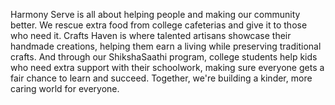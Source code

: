 Harmony Serve is all about helping people and making our community better. We rescue extra food from college cafeterias and give it to those who need it. Crafts Haven is where talented artisans showcase their handmade creations, helping them earn a living while preserving traditional crafts. And through our ShikshaSaathi program, college students help kids who need extra support with their schoolwork, making sure everyone gets a fair chance to learn and succeed. Together, we're building a kinder, more caring world for everyone.
